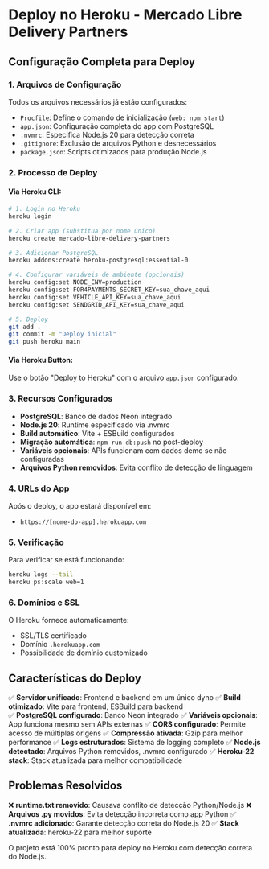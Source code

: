 # Deploy no Heroku - Mercado Libre Delivery Partners

## Configuração Completa para Deploy

### 1. Arquivos de Configuração

Todos os arquivos necessários já estão configurados:

- `Procfile`: Define o comando de inicialização (`web: npm start`)
- `app.json`: Configuração completa do app com PostgreSQL
- `.nvmrc`: Especifica Node.js 20 para detecção correta
- `.gitignore`: Exclusão de arquivos Python e desnecessários
- `package.json`: Scripts otimizados para produção Node.js

### 2. Processo de Deploy

#### Via Heroku CLI:
```bash
# 1. Login no Heroku
heroku login

# 2. Criar app (substitua por nome único)
heroku create mercado-libre-delivery-partners

# 3. Adicionar PostgreSQL
heroku addons:create heroku-postgresql:essential-0

# 4. Configurar variáveis de ambiente (opcionais)
heroku config:set NODE_ENV=production
heroku config:set FOR4PAYMENTS_SECRET_KEY=sua_chave_aqui
heroku config:set VEHICLE_API_KEY=sua_chave_aqui
heroku config:set SENDGRID_API_KEY=sua_chave_aqui

# 5. Deploy
git add .
git commit -m "Deploy inicial"
git push heroku main
```

#### Via Heroku Button:
Use o botão "Deploy to Heroku" com o arquivo `app.json` configurado.

### 3. Recursos Configurados

- **PostgreSQL**: Banco de dados Neon integrado
- **Node.js 20**: Runtime especificado via .nvmrc
- **Build automático**: Vite + ESBuild configurados
- **Migração automática**: `npm run db:push` no post-deploy
- **Variáveis opcionais**: APIs funcionam com dados demo se não configuradas
- **Arquivos Python removidos**: Evita conflito de detecção de linguagem

### 4. URLs do App

Após o deploy, o app estará disponível em:
- `https://[nome-do-app].herokuapp.com`

### 5. Verificação

Para verificar se está funcionando:
```bash
heroku logs --tail
heroku ps:scale web=1
```

### 6. Domínios e SSL

O Heroku fornece automaticamente:
- SSL/TLS certificado
- Domínio `.herokuapp.com`
- Possibilidade de domínio customizado

## Características do Deploy

✅ **Servidor unificado**: Frontend e backend em um único dyno
✅ **Build otimizado**: Vite para frontend, ESBuild para backend  
✅ **PostgreSQL configurado**: Banco Neon integrado
✅ **Variáveis opcionais**: App funciona mesmo sem APIs externas
✅ **CORS configurado**: Permite acesso de múltiplas origens
✅ **Compressão ativada**: Gzip para melhor performance
✅ **Logs estruturados**: Sistema de logging completo
✅ **Node.js detectado**: Arquivos Python removidos, .nvmrc configurado
✅ **Heroku-22 stack**: Stack atualizada para melhor compatibilidade

## Problemas Resolvidos

❌ **runtime.txt removido**: Causava conflito de detecção Python/Node.js
❌ **Arquivos .py movidos**: Evita detecção incorreta como app Python
✅ **.nvmrc adicionado**: Garante detecção correta do Node.js 20
✅ **Stack atualizada**: heroku-22 para melhor suporte

O projeto está 100% pronto para deploy no Heroku com detecção correta do Node.js.